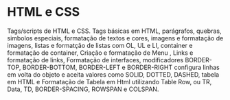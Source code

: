 # HTML e CSS
Tags/scripts de HTML e CSS. Tags básicas em HTML, parágrafos, quebras, simbolos especiais, formatação de textos e cores, imagens e formatação de imagens, listas e formatção de listas com OL, UL e LI, container e formatação de container, Criação e formatação de Menu , Links e formatação de links, Formatação de interfaces, modificadores BORDER-TOP, BORDER-BOTTOM, BORDER-LEFT e BORDER-RIGHT configura linhas em volta do objeto e aceita valores como SOLID, DOTTED, DASHED, tabela em HTML e Formatação de Tabela em Html utilizando Table Row, ou TR, Data, TD,  BORDER-SPACING, ROWSPAN e COLSPAN.  